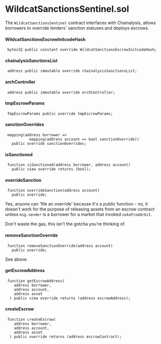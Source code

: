 # WildcatSanctionsSentinel.sol

The `WildcatSanctionsSentinel` contract interfaces with Chainalysis, allows borrowers to override lenders' sanction statuses and deploys escrows.&#x20;

#### WildcatSanctionsEscrowInitcodeHash

```solidity
 bytes32 public constant override WildcatSanctionsEscrowInitcodeHash;
```



#### chainalysisSanctionsList

```solidity
 address public immutable override chainalysisSanctionsList;
```



#### archController

```solidity
 address public immutable override archController;
```



#### tmpEscrowParams

```solidity
 TmpEscrowParams public override tmpEscrowParams;
```



#### sanctionOverrides

```solidity
 mapping(address borrower =>
           mapping(address account => bool sanctionOverride))
   public override sanctionOverrides;
```



#### isSanctioned

```solidity
 function isSanctioned(address borrower, address account)
   public view override returns (bool);
```



#### overrideSanction

```solidity
 function overrideSanction(address account)
   public override;
```

Yes, anyone can 'file an override' because it's a public function - no, it doesn't work for the purpose of releasing assets from an escrow contract unless `msg.sender` is a borrower for a market that invoked `nukeFromOrbit`.

Don't waste the gas, this isn't the gotcha you're thinking of.

#### removeSanctionOverride

```solidity
 function removeSanctionOverride(address account)
   public override;
```

See above.

#### getEscrowAddress

```solidity
 function getEscrowAddress(
    address borrower,
    address account,
    address asset
  ) public view override returns (address escrowAddress);
```



#### createEscrow

```solidity
 function createEscrow(
    address borrower,
    address account,
    address asset
  ) public override returns (address escrowContract);
```



